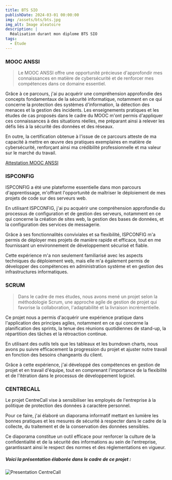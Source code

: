 ```yaml
---
title: BTS SIO
publishDate: 2024-03-01 00:00:00
img: /assets/bts/bts.jpg
img_alt: Image aleatoire
description: |
  Réalisation durant mon diplome BTS SIO
tags:
  - Étude
---
```


### MOOC ANSSI

> Le MOOC ANSSI offre une opportunité précieuse d'approfondir mes connaissances en matière de cybersécurité et de
> renforcer mes compétences dans ce domaine essentiel.

Grâce à ce parcours, j'ai pu acquérir une compréhension approfondie
des concepts fondamentaux de la sécurité informatique, notamment en ce qui concerne la protection des systèmes
d'information, la détection des menaces et la gestion des incidents. Les enseignements pratiques et les études de cas
proposés dans le cadre du MOOC m'ont permis d'appliquer ces connaissances à des situations réelles, me préparant ainsi à
relever les défis liés à la sécurité des données et des réseaux.

En outre, la certification obtenue à l'issue
de ce parcours atteste de ma capacité à mettre en œuvre des pratiques exemplaires en matière de cybersécurité,
renforçant ainsi ma crédibilité professionnelle et ma valeur sur le marché du travail.

[Attestation MOOC ANSSI](/assets/bts/Attestation_MOOC_ANSSI.pdf)

### ISPCONFIG

ISPCONFIG a été une plateforme essentielle dans mon parcours d'apprentissage, m'offrant l'opportunité de maîtriser le
déploiement de mes projets de code sur des serveurs web. 

En utilisant ISPCONFIG, j'ai pu acquérir une compréhension
approfondie du processus de configuration et de gestion des serveurs, notamment en ce qui concerne la création de sites
web, la gestion des bases de données, et la configuration des services de messagerie. 

Grâce à ses fonctionnalités
conviviales et sa flexibilité, ISPCONFIG m'a permis de déployer mes projets de manière rapide et efficace, tout en me
fournissant un environnement de développement sécurisé et fiable. 

Cette expérience m'a non seulement familiarisé avec
les aspects techniques du déploiement web, mais elle m'a également permis de développer des compétences en
administration système et en gestion des infrastructures informatiques.

### SCRUM

> Dans le cadre de mes études, nous avons mené un projet selon la méthodologie Scrum, une approche agile de gestion de
> projet qui favorise la collaboration, l'adaptabilité et la livraison incrémentielle.

Ce projet nous a permis d'acquérir
une expérience pratique dans l'application des principes agiles, notamment en ce qui concerne la planification des
sprints, la tenue des réunions quotidiennes de stand-up, la répartition des tâches et la rétroaction continue.

En
utilisant des outils tels que les tableaux et les burndown charts, nous avons pu suivre efficacement la
progression du projet et ajuster notre travail en fonction des besoins changeants du client.

Grâce à cette expérience,
j'ai développé des compétences en gestion de projet et en travail d'équipe, tout en comprenant l'importance
de la flexibilité et de l'itération dans le processus de développement logiciel.

### CENTRECALL

Le projet CentreCall vise à sensibiliser les employés de l'entreprise à la politique de protection des données à
caractère personnel.

Pour ce faire, j'ai élaboré un diaporama informatif mettant en lumière les bonnes pratiques et les
mesures de sécurité à respecter dans le cadre de la collecte, du traitement et de la conservation des données sensibles.

Ce diaporama constitue un outil efficace pour renforcer la culture de la confidentialité et de la sécurité des
informations au sein de l'entreprise, garantissant ainsi le respect des normes et des réglementations en vigueur.

##### Voici la présentation élaborée dans le cadre de ce projet :

![Presentation CentreCall](/assets/bts/CentreCall.gif)